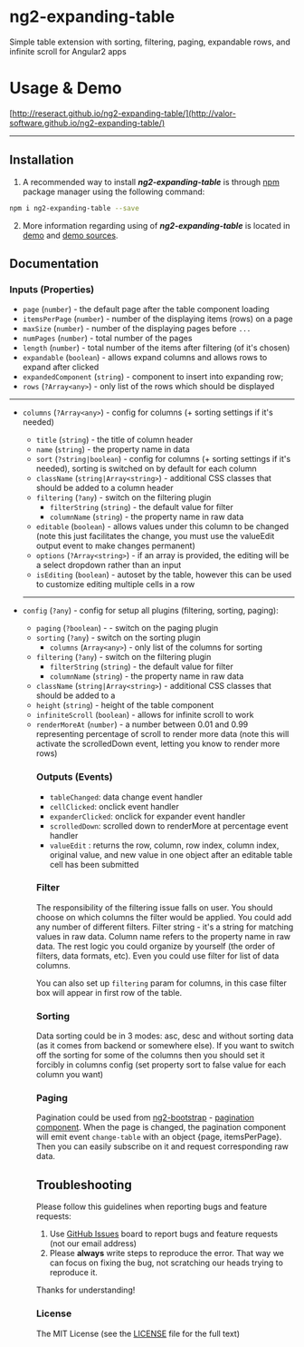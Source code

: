 # ng2-expanding-table
Simple table extension with sorting, filtering, paging, expandable rows, and infinite scroll for Angular2 apps

# Usage & Demo
[http://reseract.github.io/ng2-expanding-table/](http://valor-software.github.io/ng2-expanding-table/)


- - -

## Installation

1. A recommended way to install ***ng2-expanding-table*** is through [npm](https://www.npmjs.com/search?q=ng2-expanding-table) package manager using the following command:

  ```bash
  npm i ng2-expanding-table --save
  ```
2. More information regarding using of ***ng2-expanding-table*** is located in
  [demo](http://reseract.github.io/ng2-expanding-table/) and [demo sources](https://github.com/reseract/ng2-expanding-table/tree/master/demo).

## Documentation

### Inputs (Properties)

- `page` (`number`) - the default page after the table component loading
- `itemsPerPage` (`number`) - number of the displaying items (rows) on a page
- `maxSize` (`number`) - number of the displaying pages before `...`
- `numPages` (`number`) - total number of the pages
- `length` (`number`) - total number of the items after filtering (of it's chosen)
- `expandable` (`boolean`) - allows expand columns and allows rows to expand after clicked
- `expandedComponent` (`string`) - component to insert into expanding row;
- `rows` (`?Array<any>`) - only list of the rows which should be displayed

---
- `columns` (`?Array<any>`) - config for columns (+ sorting settings if it's needed)
  - `title` (`string`) - the title of column header
  - `name` (`string`) - the property name in data
  - `sort` (`?string|boolean`) - config for columns (+ sorting settings if it's needed), sorting is switched on by default for each column
  - `className` (`string|Array<string>`) - additional CSS classes that should be added to a column header
  - `filtering` (`?any`) - switch on the filtering plugin
    - `filterString` (`string`) - the default value for filter
    - `columnName` (`string`) - the property name in raw data
  - `editable` (`boolean`) - allows values under this column to be changed (note this just facilitates the change, you must use the valueEdit output event to make changes permanent)
  - `options` (`?Array<string>`) - if an array is provided, the editing will be a select dropdown rather than an input
  - `isEditing` (`boolean`) - autoset by the table, however this can be used to customize editing multiple cells in a row

  ---
- `config` (`?any`) - config for setup all plugins (filtering, sorting, paging):
  - `paging` (`?boolean`) - - switch on the paging plugin
  - `sorting` (`?any`) - switch on the sorting plugin
    - `columns` (`Array<any>`) - only list of the columns for sorting
  - `filtering` (`?any`) - switch on the filtering plugin
    - `filterString` (`string`) - the default value for filter
    - `columnName` (`string`) - the property name in raw data
  - `className` (`string|Array<string>`) - additional CSS classes that should be added to a <table>
  - `height` (`string`) - height of the table component
  - `infiniteScroll` (`boolean`) - allows for infinite scroll to work
  - `renderMoreAt` (`number`) - a number between 0.01 and 0.99 representing percentage of scroll to render more data (note this will activate the scrolledDown event, letting you know to render more rows)

### Outputs (Events)

- `tableChanged`: data change event handler
- `cellClicked`: onclick event handler
- `expanderClicked`: onclick for expander event handler
- `scrolledDown`: scrolled down to renderMore at percentage event handler
- `valueEdit` : returns the row, column, row index, column index, original value, and new value in one object after an editable table cell has been submitted 

### Filter

The responsibility of the filtering issue falls on user. You should choose on which columns the filter would be applied. You could add any number of different filters.
Filter string - it's a string for matching values in raw data. Column name refers to the property name in raw data. The rest logic you could organize by yourself (the order of filters, data formats, etc). Even you could use filter for list of data columns.

You can also set up `filtering` param for columns, in this case filter box will appear in first row of the table.

### Sorting

Data sorting could be in 3 modes: asc, desc and without sorting data (as it comes from backend or somewhere else). If you want to switch off the sorting for some of the columns then you should set it forcibly in columns config (set property sort to false value for each column you want)

### Paging

Pagination could be used from [ng2-bootstrap](https://github.com/valor-software/ng2-bootstrap) - [pagination component](http://valor-software.github.io/ng2-bootstrap/#pagination). When the page is changed, the pagination component will emit event `change-table` with an object {page, itemsPerPage}. Then you can easily subscribe on it and request corresponding raw data.


## Troubleshooting

Please follow this guidelines when reporting bugs and feature requests:

1. Use [GitHub Issues](https://github.com/valor-software/ng2-expanding-table/issues) board to report bugs and feature requests (not our email address)
2. Please **always** write steps to reproduce the error. That way we can focus on fixing the bug, not scratching our heads trying to reproduce it.

Thanks for understanding!

### License

The MIT License (see the [LICENSE](https://github.com/valor-software/ng2-expanding-table/blob/master/LICENSE) file for the full text)
